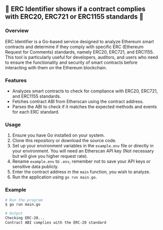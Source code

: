 
## 🔗 ERC Identifier shows if a contract complies with ERC20, ERC721 or ERC1155 standards 🤖

### Overview

ERC Identifier is a Go-based service designed to analyze Ethereum smart contracts and determine if they comply with specific ERC (Ethereum Request for Comments) standards, namely ERC20, ERC721, and ERC1155. This tool is particularly useful for developers, auditors, and users who need to ensure the functionality and security of smart contracts before interacting with them on the Ethereum blockchain.

### Features

- Analyzes smart contracts to check for compliance with ERC20, ERC721, and ERC1155 standards.
- Fetches contract ABI from Etherscan using the contract address.
- Parses the ABI to check if it matches the expected methods and events for each ERC standard.

### Usage

1. Ensure you have Go installed on your system.
2. Clone this repository or download the source code.
3. Set up your environment variables in the `example.env` file or directly in your environment. You will need an Etherscan API key (Not necessary but will give you higher request rate).
4. Rename `example.env` to `.env`, remember not to save your API keys or sensitive data publicly.
5. Enter the contract address in the `main` function, you wish to analyze.
6. Run the application using `go run main.go`.


### Example
```bash
# Run the program
$ go run main.go

# Output
Checking ERC-20...
Contract ABI complies with the ERC-20 standard

```

